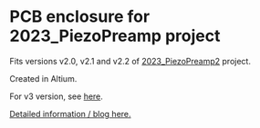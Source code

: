 # PCB enclosure for 2023_PiezoPreamp project
Fits versions v2.0, v2.1 and v2.2 of [2023_PiezoPreamp2](https://github.com/arxwtf/2023_PiezoPreamp2) project.

Created in Altium.

For v3 version, see [here](https://github.com/arxwtf/2024_PiezoPreamp3_Enclosure).

[Detailed information / blog here.](https://arx.wtf/blog/3-piezo-preamp)
